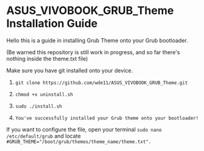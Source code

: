# ASUS_VIVOBOOK_GRUB_Theme Installation Guide

Hello this is a guide in installing Grub Theme onto your Grub bootloader.

(Be warned this repository is still work in progress, and so far there's nothing inside the theme.txt file)

Make sure you have git installed onto your device.

1. ``` git clone https://github.com/wde11/ASUS_VIVOBOOK_GRUB_Theme.git ```

2. ``` chmod +x uninstall.sh ```
3. ``` sudo ./install.sh ```
4. ``` You've successfully installed your Grub theme onto your bootloader! ```

If you want to configure the file, open your terminal ``` sudo nano /etc/default/grub ``` and locate ``` #GRUB_THEME="/boot/grub/themes/theme_name/theme.txt". ```
